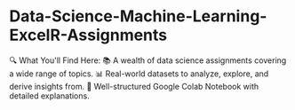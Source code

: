 # Data-Science-Machine-Learning-ExcelR-Assignments
🔍 What You'll Find Here:  📚 A wealth of data science assignments covering a wide range of topics. 📊 Real-world datasets to analyze, explore, and derive insights from. 📝 Well-structured Google Colab Notebook  with detailed explanations.
